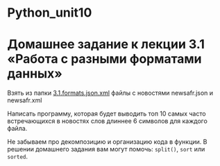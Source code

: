 # Python_unit10
# Домашнее задание к лекции 3.1 «Работа с разными форматами данных»

Взять из папки [3.1.formats.json.xml](https://github.com/netology-code/py-homework-basic-files/tree/master/3.1.formats.json.xml) файлы с новостями newsafr.json и newsafr.xml

Написать программу, которая будет выводить топ 10 самых часто встречающихся в новостях слов длиннее 6 символов для каждого файла.

Не забываем про декомпозицию и организацию кода в функции. В решении домашнего задания вам могут помочь: `split()`, `sort` или `sorted`.
